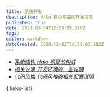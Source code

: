 ```yaml
---
title: 系统开发
description: Halo 核心项目的开发指南
published: true
date: 2021-03-04T12:59:55.378Z
tags: 
editor: markdown
dateCreated: 2020-11-13T14:53:02.712Z
---
```


- [系统结构 *Halo 项目的构成*](/developer-guide/core/structure)
- [相关说明 *开发环境的一些说明*](/developer-guide/core/prepare)
- [代码风格 *代码风格的相关配置说明*](/developer-guide/core/code-style)

{.links-list}